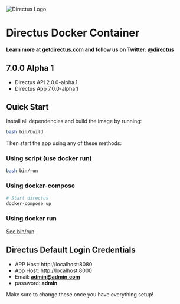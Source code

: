 ![Directus Logo](http://getdirectus.com/assets/imgs/directus.png)

Directus Docker Container
====================

#### Learn more at [getdirectus.com](http://getdirectus.com) and follow us on Twitter: [@directus](https://twitter.com/directus)

## 7.0.0 Alpha 1
- Directus API 2.0.0-alpha.1
- Directus App 7.0.0-alpha.1

## Quick Start

Install all dependencies and build the image by running:

```bash
bash bin/build
```

Then start the app using any of these methods:

### Using script (use docker run)

```bash
bash bin/run
```

### Using docker-compose
```bash
# Start directus
docker-compose up
```

### Using docker run

[See bin/run](bin/run)


## Directus Default Login Credentials

- APP Host: http://localhost:8080
- App Host: http://localhost:8000
- Email: **admin@admin.com**
- password: **admin**

Make sure to change these once you have everything setup!
